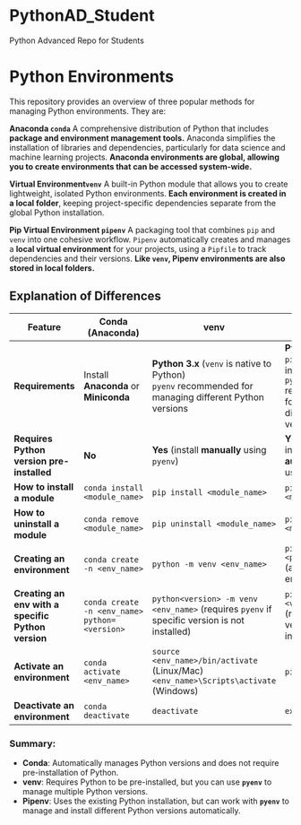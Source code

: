 # PythonAD_Student
Python Advanced Repo for Students


# Python Environments

This repository provides an overview of three popular methods for managing Python environments. They are:

**Anaconda ``conda``**
    A comprehensive distribution of Python that includes **package and environment management tools.** Anaconda simplifies the installation of libraries and dependencies, particularly for data science and machine learning projects. **Anaconda environments are global, allowing you to create environments that can be accessed system-wide.**

**Virtual Environment``venv``**
    A built-in Python module that allows you to create lightweight, isolated Python environments. **Each environment is created in a local folder**, keeping project-specific dependencies separate from the global Python installation.

**Pip Virtual Environment ``pipenv``**
    A packaging tool that combines ``pip`` and ``venv`` into one cohesive workflow. ``Pipenv`` automatically creates and manages a **local virtual environment** for your projects, using a ``Pipfile`` to track dependencies and their versions. **Like ``venv``, Pipenv environments are also stored in local folders.**




## Explanation of Differences

| **Feature**                                | **Conda (Anaconda)**                                               | **venv**                                                   | **Pipenv**                                                |
|--------------------------------------------|--------------------------------------------------------------------|------------------------------------------------------------|------------------------------------------------------------|
| **Requirements**                           | Install **Anaconda** or **Miniconda**                              | **Python 3.x** (``venv`` is native to Python) <br>  `pyenv` recommended for managing different Python versions                   | **Python 3.6+** <br> ``pipenv`` is installed <br> `pyenv` recommended for managing different Python versions |
| **Requires Python version pre-installed**  | **No**                                                             | **Yes** (install **manually** using `pyenv`)                                                     | **YES** (but can install **automatically** if using `pyenv`)   |
| **How to install a module**                | `conda install <module_name>`                                       | `pip install <module_name>`                                 | `pipenv install <module_name>`                             |
| **How to uninstall a module**              | `conda remove <module_name>`                                        | `pip uninstall <module_name>`                               | `pipenv uninstall <module_name>`                           |
| **Creating an environment**                | `conda create -n <env_name>`                                        | `python -m venv <env_name>`                                 | `pipenv --python <python_version>` (auto creates env)      |
| **Creating an env with a specific Python version** | `conda create -n <env_name> python=<version>`                      | `python<version> -m venv <env_name>` (requires `pyenv` if specific version is not installed) | `pipenv --python <version>` (requires `pyenv` if version is not installed) |
| **Activate an environment**                | `conda activate <env_name>`                                         | `source <env_name>/bin/activate` (Linux/Mac) <br> `<env_name>\Scripts\activate` (Windows) | `pipenv shell`                                             |
| **Deactivate an environment**              | `conda deactivate`                                                  | `deactivate`                                                | `exit`                                                     |

### Summary:
- **Conda**: Automatically manages Python versions and does not require pre-installation of Python.
- **venv**: Requires Python to be pre-installed, but you can use **`pyenv`** to manage multiple Python versions.
- **Pipenv**: Uses the existing Python installation, but can work with **`pyenv`** to manage and install different Python versions automatically.
